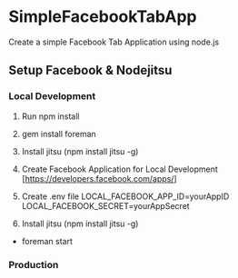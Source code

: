 SimpleFacebookTabApp
====================
Create a simple Facebook Tab Application using node.js

Setup Facebook & Nodejitsu
-----------------------

### Local Development
1. Run npm install
2. gem install foreman
3. Install jitsu (npm install jitsu -g)
4. Create Facebook Application for Local Development [https://developers.facebook.com/apps/]

5. Create .env file
   LOCAL_FACEBOOK_APP_ID=yourAppID
   LOCAL_FACEBOOK_SECRET=yourAppSecret
6. Install jitsu (npm install jitsu -g)

* foreman start

### Production